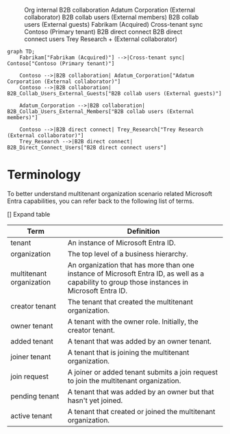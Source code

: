 <!-- PageHeader="Org-to-org external" -->

<figure>
Org internal B2B collaboration Adatum Corporation (External collaborator) B2B collab users (External members) B2B collab users (External guests) Fabrikam (Acquired) Cross-tenant sync Contoso (Primary tenant) B2B direct connect B2B direct connect users Trey Research + (External collaborator)
</figure>

```mermaid
graph TD;
    Fabrikam["Fabrikam (Acquired)"] -->|Cross-tenant sync| Contoso["Contoso (Primary tenant)"]
    
    Contoso -->|B2B collaboration| Adatum_Corporation["Adatum Corporation (External collaborator)"]
    Contoso -->|B2B collaboration| B2B_Collab_Users_External_Guests["B2B collab users (External guests)"]
    
    Adatum_Corporation -->|B2B collaboration| B2B_Collab_Users_External_Members["B2B collab users (External members)"]
    
    Contoso -->|B2B direct connect| Trey_Research["Trey Research (External collaborator)"]
    Trey_Research -->|B2B direct connect| B2B_Direct_Connect_Users["B2B direct connect users"]
```

# Terminology

To better understand multitenant organization scenario related Microsoft Entra capabilities, you can refer back to the following list of terms.

[] Expand table

| Term | Definition |
| - | - |
| tenant | An instance of Microsoft Entra ID. |
| organization | The top level of a business hierarchy. |
| multitenant organization | An organization that has more than one instance of Microsoft Entra ID, as well as a capability to group those instances in Microsoft Entra ID. |
| creator tenant | The tenant that created the multitenant organization. |
| owner tenant | A tenant with the owner role. Initially, the creator tenant. |
| added tenant | A tenant that was added by an owner tenant. |
| joiner tenant | A tenant that is joining the multitenant organization. |
| join request | A joiner or added tenant submits a join request to join the multitenant organization. |
| pending tenant | A tenant that was added by an owner but that hasn't yet joined. |
| active tenant | A tenant that created or joined the multitenant organization. |